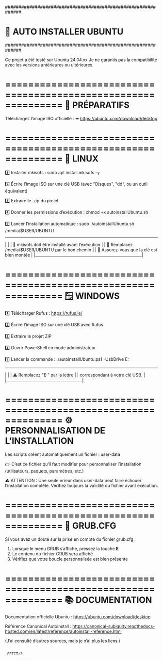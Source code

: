 ##############################################################
#                     🚀 AUTO INSTALLER UBUNTU               #
##############################################################

Ce projet a été testé sur Ubuntu 24.04.xx
Je ne garantis pas la compatibilité avec les versions antérieures ou ultérieures.


==============================================================
                    🧰  PRÉPARATIFS
==============================================================

Téléchargez l’image ISO officielle :
➡ https://ubuntu.com/download/desktop


==============================================================
                        🐧  LINUX
==============================================================

1️⃣  Installer mkisofs :
    sudo apt install mkisofs -y

2️⃣  Écrire l’image ISO sur une clé USB
    (avec "Disques", "dd", ou un outil équivalent)

3️⃣  Extraire le .zip du projet

4️⃣  Donner les permissions d’exécution :
    chmod +x autoinstallUbuntu.sh

5️⃣  Lancer l’installation automatique :
    sudo ./autoinstallUbuntu.sh /media/$USER/UBUNTU


_________________________________________________________
|                                                       |
|  🔧 mkisofs doit être installé avant l’exécution       |
|  🧩 Remplacez /media/$USER/UBUNTU par le bon chemin    |
|  💾 Assurez-vous que la clé est bien montée            |
|_______________________________________________________|


==============================================================
                        🪟  WINDOWS
==============================================================

1️⃣  Télécharger Rufus :
     https://rufus.ie/

2️⃣  Écrire l’image ISO sur une clé USB avec Rufus

3️⃣  Extraire le projet ZIP

4️⃣  Ouvrir PowerShell en mode administrateur

5️⃣  Lancer la commande :
     ./autoinstallUbuntu.ps1 -UsbDrive E:


_________________________________________
|                                       |
|  ⚠️ Remplacez "E:" par la lettre      |
|  correspondant à votre clé USB.       |
|_______________________________________|


==============================================================
          ⚙️  PERSONNALISATION DE L’INSTALLATION
==============================================================

Les scripts créent automatiquement un fichier :
    user-data

👉 C’est ce fichier qu’il faut modifier pour personnaliser
   l’installation (utilisateurs, paquets, paramètres, etc.)

⚠️ ATTENTION :
Une seule erreur dans user-data peut faire échouer
l’installation complète.
Vérifiez toujours la validité du fichier avant exécution.


==============================================================
                    🧭  GRUB.CFG
==============================================================

Si vous avez un doute sur la prise en compte du fichier grub.cfg :

1. Lorsque le menu GRUB s’affiche, pressez la touche **E**
2. Le contenu du fichier GRUB sera affiché
3. Vérifiez que votre boucle personnalisée est bien présente


==============================================================
                   📚  DOCUMENTATION
==============================================================

Documentation officielle Ubuntu :
    https://ubuntu.com/download/desktop

Référence Canonical Autoinstall :
    https://canonical-subiquity.readthedocs-hosted.com/en/latest/reference/autoinstall-reference.html

(J’ai consulté d’autres sources, mais je n’ai plus les liens.)






                                                                                          _PETITt2_
